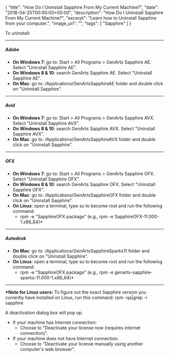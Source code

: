 {
  "title": "How Do I Uninstall Sapphire From My Current Machine?",
  "date": "2018-04-25T00:00:00+00:00",
  "description": "How Do I Uninstall Sapphire From My Current Machine?",
  "excerpt": "Learn how to Uninstall Sapphire from your computer.",
  "image_url": "",
  "tags": [
    "Sapphire"
  ]
}

To uninstall:

* * *
##### Adobe #####

*	**On Windows 7**: go to: Start > All Programs > GenArts Sapphire AE. Select "Uninstall Sapphire AE".  
*	**On Windows 8 & 10**: search GenArts Sapphire AE. Select "Uninstall Sapphire AE".  
*	**On Mac**: go to: /Applications/GenArtsSapphireAE folder and double click on "Uninstall Sapphire".  

* * *
##### Avid #####

*	**On Windows 7**: go to: Start > All Programs > GenArts Sapphire AVX. Select "Uninstall Sapphire AVX".  
*	**On Windows 8 & 10**: search GenArts Sapphire AVX. Select "Uninstall Sapphire AVX".  
*	**On Mac**: go to: /Applications/GenArtsSapphireAVX folder and double click on "Uninstall Sapphire". 

* * *
##### OFX #####

*	**On Windows 7**: go to: Start > All Programs > GenArts Sapphire OFX. Select "Uninstall Sapphire OFX".  
*	**On Windows 8 & 10**: search GenArts Sapphire OFX. Select "Uninstall Sapphire OFX".  
*	**On Mac**: go to: /Applications/GenArtsSapphireOFX folder and double click on "Uninstall Sapphire".  
*	**On Linux**: open a terminal, type su to become root and run the following command:
	*	rpm -e "SapphireOFX package" (e.g., rpm -e SapphireOFX-11.000-1.x86_64)\*  

* * *
##### Autodesk #####

*	**On Mac**: go to: /Applications/GenArtsSapphireSparks11 folder and double click on "Uninstall Sapphire".  
*	**On Linux**: open a terminal, type su to become root and run the following command:
	*	rpm -e "SapphireOFX package" (e.g., rpm -e genarts-sapphire-sparks-11.000-1.x86_64)\* 

* * *

**\*Note for Linux users:** To figure out the exact Sapphire version you currently have installed on Linux, run this command: rpm -qa|grep -i sapphire

A deactivation dialog box will pop up.

*	If your machine has Internet connection:
	*   Choose to "Deactivate your license now (requires internet connection)".
*	If your machine does not have Internet connection:
	*   Choose to "Deactivate your license manually using another computer's web browser".

